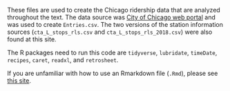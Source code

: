 These files are used to create the Chicago ridership data that are analyzed throughout the text. The data source was [City of Chicago web portal]( https://data.cityofchicago.org/Transportation/CTA-Ridership-L-Station-Entries-Daily-Totals/5neh-572f) and was used to create `Entries.csv`. The two versions of the station information sources (`cta_L_stops_rls.csv` and `cta_L_stops_rls_2018.csv`) were also found at this site.  

The R packages need to run this code are `tidyverse`, `lubridate`, `timeDate`, `recipes`, `caret`, `readxl`, and `retrosheet`. 

If you are unfamiliar with how to use an Rmarkdown file (`.Rmd`), please see [this site](https://rmarkdown.rstudio.com/). 